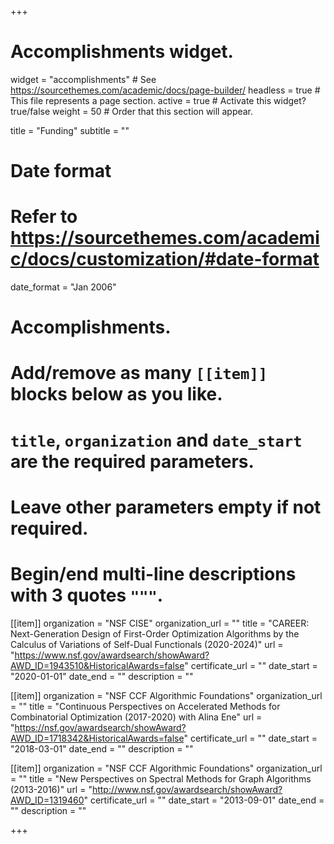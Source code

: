 +++
# Accomplishments widget.
widget = "accomplishments"  # See https://sourcethemes.com/academic/docs/page-builder/
headless = true  # This file represents a page section.
active = true  # Activate this widget? true/false
weight = 50  # Order that this section will appear.

title = "Funding"
subtitle = ""

# Date format
#   Refer to https://sourcethemes.com/academic/docs/customization/#date-format
date_format = "Jan 2006"

# Accomplishments.
#   Add/remove as many `[[item]]` blocks below as you like.
#   `title`, `organization` and `date_start` are the required parameters.
#   Leave other parameters empty if not required.
#   Begin/end multi-line descriptions with 3 quotes `"""`.


[[item]]
  organization = "NSF CISE"
  organization_url = ""
  title = "CAREER: Next-Generation Design of First-Order Optimization Algorithms by the Calculus of Variations of Self-Dual Functionals (2020-2024)"
  url = "https://www.nsf.gov/awardsearch/showAward?AWD_ID=1943510&HistoricalAwards=false"
  certificate_url = ""
  date_start = "2020-01-01"
  date_end = ""
  description = ""

[[item]]
  organization = "NSF CCF Algorithmic Foundations"
  organization_url = ""
  title = "Continuous Perspectives on Accelerated Methods for Combinatorial Optimization (2017-2020) with Alina Ene"
  url = "https://nsf.gov/awardsearch/showAward?AWD_ID=1718342&HistoricalAwards=false"
  certificate_url = ""
  date_start = "2018-03-01"
  date_end = ""
  description = ""

[[item]]
  organization = "NSF CCF Algorithmic Foundations"
  organization_url = ""
  title = "New Perspectives on Spectral Methods for Graph Algorithms (2013-2016)"
  url = "http://www.nsf.gov/awardsearch/showAward?AWD_ID=1319460"
  certificate_url = ""
  date_start = "2013-09-01"
  date_end = ""
  description = ""

+++
